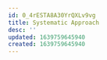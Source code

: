 ```yaml
---
id: 0_4rESTA8A30YrQXLv9vg
title: Systematic Approach
desc: ''
updated: 1639759645940
created: 1639759645940
---
```


